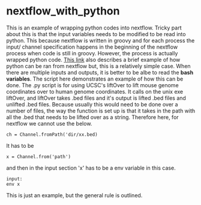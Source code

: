 # nextflow_with_python


This is an example of wrapping python codes into nextflow. Tricky part about this is that the input variables needs to be modified to be read into python. 
This because nextflow is written in groovy and for each process the input/ channel specification happens in the beginning of the nextflow process when code is still in groovy. 
However, the process is actually wrapped python code.  [This link](https://stackoverflow.com/questions/63093708/how-to-run-python-script-in-nextflow) also describes a
brief example of how python can be ran from nextflow but, this is a relatively simple case. When there are multiple inputs and outputs, it is 
better to be albe to read the **bash variables**. 
The script here demonstrates an example of how this can be done. 
The .py script is for using UCSC's liftOver to lift mouse genome coordinates over to human genome coordinates. 
It calls on the unix exe liftOver, and liftOver takes .bed files and it's output is lifted .bed files and unlifted .bed files. 
Because usually this would need to be done over a number of files, the way the function is set up is that it takes in the path with all the .bed that needs to be 
lifted over as a string. 
Therefore here, for nextflow we cannot use the below. 
```
ch = Channel.fromPath('dir/xx.bed)
```
It has to be 
```
x = Channel.from('path') 
``` 
and then in the input section 'x' has to be a env variable in this case.  
```
input: 
env x
```
This is just an example, but the general rule is outlined. 
